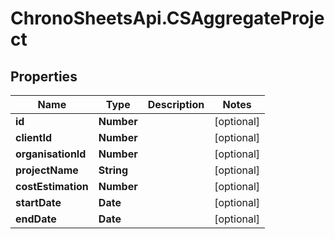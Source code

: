 # ChronoSheetsApi.CSAggregateProject

## Properties
Name | Type | Description | Notes
------------ | ------------- | ------------- | -------------
**id** | **Number** |  | [optional] 
**clientId** | **Number** |  | [optional] 
**organisationId** | **Number** |  | [optional] 
**projectName** | **String** |  | [optional] 
**costEstimation** | **Number** |  | [optional] 
**startDate** | **Date** |  | [optional] 
**endDate** | **Date** |  | [optional] 


